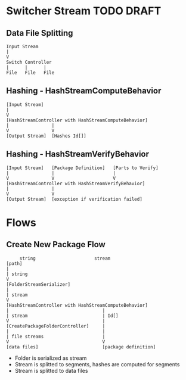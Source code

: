 
# Switcher Stream TODO DRAFT

## Data File Splitting
```text
Input Stream
|
V
Switch Controller
|      |      |
File   File   File
```

## Hashing - HashStreamComputeBehavior
```text
[Input Stream]
|
V
[HashStreamController with HashStreamComputeBehavior]
|                |
V                V
[Output Stream]  [Hashes Id[]]
```

## Hashing - HashStreamVerifyBehavior
```text
[Input Stream]   [Package Definition]   [Parts to Verify]
|                |                      |
V                V                      V
[HashStreamController with HashStreamVerifyBehavior]
|                |
V                V
[Output Stream]  [exception if verification failed]
```

# Flows

## Create New Package Flow

```text
     string                      stream
[path]
|
| string
V
[FolderStreamSerializer]
|
| stream
V
[HashStreamController with HashStreamComputeBehavior]
|                                   |
| stream                            | Id[]
V                                   |
[CreatePackageFolderController]     |
|                                   |
| file streams                      |
V                                   V
[data files]                        [package definition]
```

* Folder is serialized as stream
* Stream is splitted to segments, hashes are computed for segments
* Stream is splitted to data files